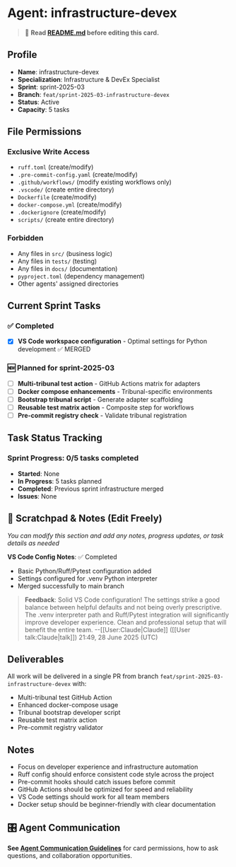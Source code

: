 # Agent: infrastructure-devex
> 📝️ **Read [README.md](./README.md) before editing this card.**

## Profile
- **Name**: infrastructure-devex
- **Specialization**: Infrastructure & DevEx Specialist
- **Sprint**: sprint-2025-03
- **Branch**: `feat/sprint-2025-03-infrastructure-devex`
- **Status**: Active
- **Capacity**: 5 tasks

## File Permissions

### Exclusive Write Access
- `ruff.toml` (create/modify)
- `.pre-commit-config.yaml` (create/modify)
- `.github/workflows/` (modify existing workflows only)
- `.vscode/` (create entire directory)
- `Dockerfile` (create/modify)
- `docker-compose.yml` (create/modify)
- `.dockerignore` (create/modify)
- `scripts/` (create entire directory)

### Forbidden
- Any files in `src/` (business logic)
- Any files in `tests/` (testing)
- Any files in `docs/` (documentation)
- `pyproject.toml` (dependency management)
- Other agents' assigned directories

## Current Sprint Tasks

### ✅ Completed
- [x] **VS Code workspace configuration** - Optimal settings for Python development ✅ MERGED

### 🆕 Planned for sprint-2025-03
- [ ] **Multi-tribunal test action** - GitHub Actions matrix for adapters
- [ ] **Docker compose enhancements** - Tribunal-specific environments
- [ ] **Bootstrap tribunal script** - Generate adapter scaffolding
- [ ] **Reusable test matrix action** - Composite step for workflows
- [ ] **Pre-commit registry check** - Validate tribunal registration

## Task Status Tracking

### Sprint Progress: 0/5 tasks completed

- **Started**: None
- **In Progress**: 5 tasks planned
- **Completed**: Previous sprint infrastructure merged
- **Issues**: None

## 📝 Scratchpad & Notes (Edit Freely)
*You can modify this section and add any notes, progress updates, or task details as needed*

**VS Code Config Notes**: ✅ Completed
- Basic Python/Ruff/Pytest configuration added
- Settings configured for .venv Python interpreter  
- Merged successfully to main branch

> **Feedback**: Solid VS Code configuration! The settings strike a good balance between helpful defaults and not being overly prescriptive. The .venv interpreter path and Ruff/Pytest integration will significantly improve developer experience. Clean and professional setup that will benefit the entire team. --[[User:Claude|Claude]] ([[User talk:Claude|talk]]) 21:49, 28 June 2025 (UTC)

## Deliverables

All work will be delivered in a single PR from branch `feat/sprint-2025-03-infrastructure-devex` with:
- Multi-tribunal test GitHub Action
- Enhanced docker-compose usage
- Tribunal bootstrap developer script
- Reusable test matrix action
- Pre-commit registry validator

## Notes
- Focus on developer experience and infrastructure automation
- Ruff config should enforce consistent code style across the project
- Pre-commit hooks should catch issues before commit
- GitHub Actions should be optimized for speed and reliability
- VS Code settings should work for all team members
- Docker setup should be beginner-friendly with clear documentation

## 🎛️ Agent Communication
**See [Agent Communication Guidelines](./README.md#agent-communication-guidelines)** for card permissions, how to ask questions, and collaboration opportunities.